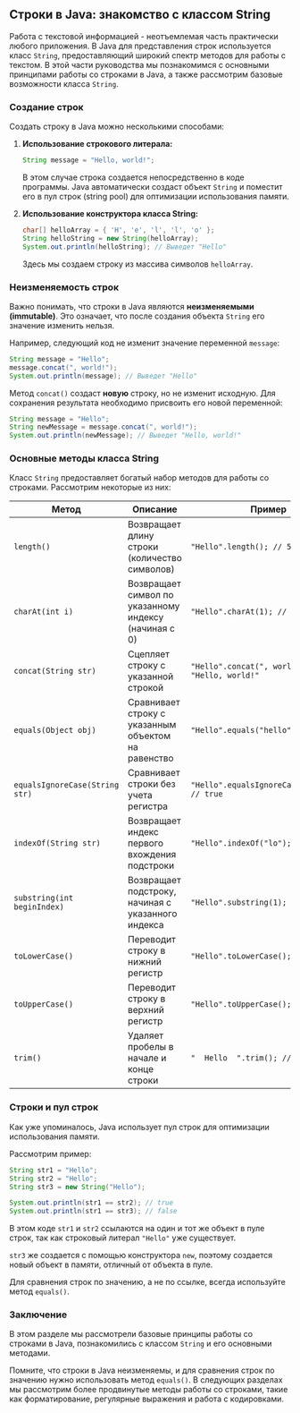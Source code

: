## Строки в Java: знакомство с классом String

Работа с текстовой информацией - неотъемлемая часть практически любого приложения. В Java для представления строк используется класс `String`, предоставляющий широкий спектр методов для работы с текстом. В этой части руководства мы познакомимся с основными принципами работы со строками в Java, а также рассмотрим базовые возможности класса `String`.

### Создание строк

Создать строку в Java можно несколькими способами:

1. **Использование строкового литерала:**

   ```java
   String message = "Hello, world!"; 
   ```

   В этом случае строка создается непосредственно в коде программы. Java автоматически создаст объект `String` и поместит его в пул строк (string pool) для оптимизации использования памяти.

2. **Использование конструктора класса String:**

   ```java
   char[] helloArray = { 'H', 'e', 'l', 'l', 'o' };
   String helloString = new String(helloArray); 
   System.out.println(helloString); // Выведет "Hello"
   ```

   Здесь мы создаем строку из массива символов `helloArray`.

### Неизменяемость строк

Важно понимать, что строки в Java являются **неизменяемыми (immutable)**. Это означает, что после создания объекта `String` его значение изменить нельзя. 

Например, следующий код не изменит значение переменной `message`:

```java
String message = "Hello";
message.concat(", world!"); 
System.out.println(message); // Выведет "Hello"
```

Метод `concat()` создаст **новую** строку, но не изменит исходную. Для сохранения результата необходимо присвоить его новой переменной:

```java
String message = "Hello";
String newMessage = message.concat(", world!");
System.out.println(newMessage); // Выведет "Hello, world!"
```

### Основные методы класса String

Класс `String` предоставляет богатый набор методов для работы со строками. Рассмотрим некоторые из них:

| Метод          | Описание                                                         | Пример                   |
|----------------|------------------------------------------------------------------|---------------------------|
| `length()`     | Возвращает длину строки (количество символов)               | `"Hello".length(); // 5` |
| `charAt(int i)` | Возвращает символ по указанному индексу (начиная с 0)      | `"Hello".charAt(1); // 'e'`|
| `concat(String str)` | Сцепляет строку с указанной строкой                      | `"Hello".concat(", world!"); // "Hello, world!"` |
| `equals(Object obj)` | Сравнивает строку с указанным объектом на равенство         | `"Hello".equals("hello"); // false` |
| `equalsIgnoreCase(String str)` | Сравнивает строки без учета регистра   | `"Hello".equalsIgnoreCase("hello"); // true` |
| `indexOf(String str)` | Возвращает индекс первого вхождения подстроки              | `"Hello".indexOf("lo"); // 3` |
| `substring(int beginIndex)` | Возвращает подстроку, начиная с указанного индекса          | `"Hello".substring(1); // "ello"` |
| `toLowerCase()` | Переводит строку в нижний регистр                        | `"Hello".toLowerCase(); // "hello"` |
| `toUpperCase()` | Переводит строку в верхний регистр                        | `"Hello".toUpperCase(); // "HELLO"` |
| `trim()`       | Удаляет пробелы в начале и конце строки                    | `"  Hello  ".trim(); // "Hello"` |

### Строки и пул строк

Как уже упоминалось, Java использует пул строк для оптимизации использования памяти. 

Рассмотрим пример:

```java
String str1 = "Hello";
String str2 = "Hello";
String str3 = new String("Hello");

System.out.println(str1 == str2); // true
System.out.println(str1 == str3); // false
```

В этом коде `str1` и `str2` ссылаются на один и тот же объект в пуле строк, так как строковый литерал `"Hello"` уже существует. 

`str3` же создается с помощью конструктора `new`, поэтому создается новый объект в памяти, отличный от объекта в пуле.

Для сравнения строк по значению, а не по ссылке, всегда используйте метод `equals()`.

### Заключение

В этом разделе мы рассмотрели базовые принципы работы со строками в Java, познакомились с классом `String` и его основными методами. 

Помните, что строки в Java неизменяемы, и для сравнения строк по значению нужно использовать метод `equals()`. В следующих разделах мы рассмотрим более продвинутые методы работы со строками, такие как форматирование, регулярные выражения и работа с кодировками. 
